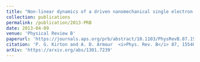 ```yaml
---
title: "Non-linear dynamics of a driven nanomechanical single electron transistor"
collection: publications
permalink: /publication/2013-PRB
date: 2013-04-09
venue: 'Physical Review B'
paperurl: 'https://journals.aps.org/prb/abstract/10.1103/PhysRevB.87.155407'
citation: 'P. G. Kirton and A. D. Armour  <i>Phys. Rev. B</i> 87, 155407  (2013)'
arXiv: 'https://arxiv.org/abs/1301.7239'
---
```



